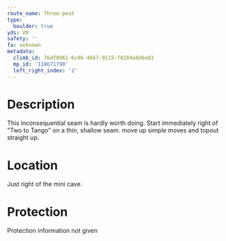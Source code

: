 ```yaml
---
route_name: Three-peat
type:
  boulder: true
yds: V0
safety: ''
fa: unknown
metadata:
  climb_id: 76df8961-6c86-46b7-9115-f02b9a8d6e83
  mp_id: '118671790'
  left_right_index: '2'
---
```

# Description
This inconsequential seam is hardly worth doing. Start immediately right of "Two to Tango" on a thin, shallow seam. move up simple moves and topout straight up.

# Location
Just right of the mini cave.

# Protection
Protection information not given
